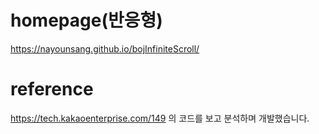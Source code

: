# homepage(반응형)
https://nayounsang.github.io/bojInfiniteScroll/

# reference
https://tech.kakaoenterprise.com/149
의 코드를 보고 분석하며 개발했습니다.

